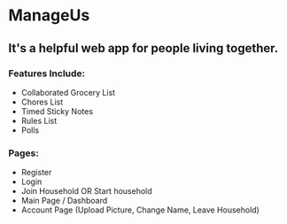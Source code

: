 # ManageUs

## It's a helpful web app for people living together.

### Features Include:
- Collaborated Grocery List
- Chores List
- Timed Sticky Notes
- Rules List
- Polls

### Pages:
- Register
- Login
- Join Household OR Start household
- Main Page / Dashboard
- Account Page (Upload Picture, Change Name, Leave Household)
